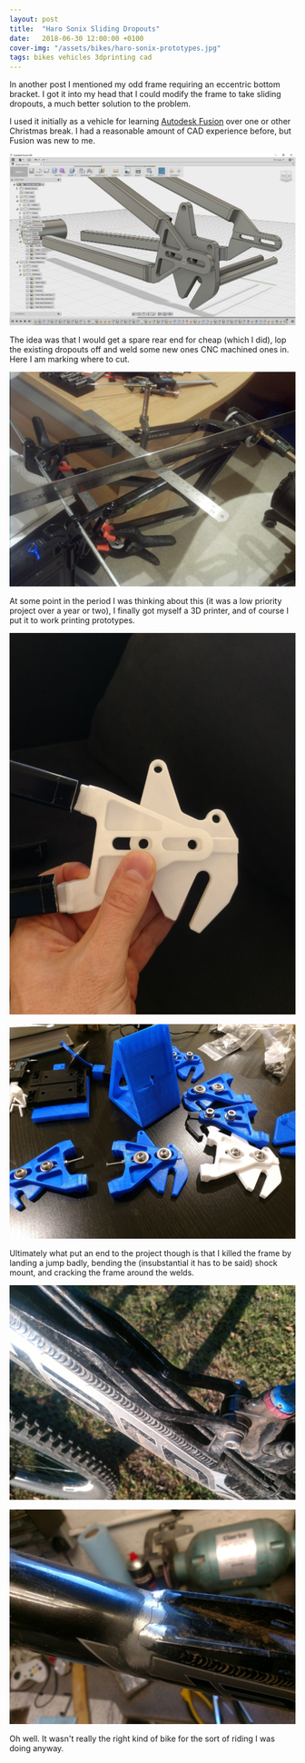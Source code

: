 ```yaml
---
layout: post
title:  "Haro Sonix Sliding Dropouts"
date:   2018-06-30 12:00:00 +0100
cover-img: "/assets/bikes/haro-sonix-prototypes.jpg"
tags: bikes vehicles 3dprinting cad
---
```

In another post I mentioned my odd frame requiring an eccentric bottom bracket. I got it into my head that I could modify the frame to take sliding dropouts, a much better solution to the problem.

I used it initially as a vehicle for learning [Autodesk Fusion](https://www.autodesk.com/uk/products/fusion-360/overview) over one or other Christmas break. I had a reasonable amount of CAD experience before, but Fusion was new to me.

![Haro Sonix CAD](/assets/bikes/haro-sonix-cad.jpg)

The idea was that I would get a spare rear end for cheap (which I did), lop the existing dropouts off and weld some new ones CNC machined ones in. Here I am marking where to cut.


![Haro Sonix Cutting](/assets/bikes/haro-sonix-cutting.jpg)

At some point in the period I was thinking about this (it was a low priority project over a year or two), I finally got myself a 3D printer, and of course I put it to work printing prototypes.

![Haro Sonix Prototype](/assets/bikes/haro-sonix-prototype.jpg)

![Haro Sonix Prototypes](/assets/bikes/haro-sonix-prototypes.jpg)

Ultimately what put an end to the project though is that I killed the frame by landing a jump badly, bending the (insubstantial it has to be said) shock mount, and cracking the frame around the welds.

![Haro Sonix Bent](/assets/bikes/haro-sonix-bent.jpg)

![Haro Sonix Dead](/assets/bikes/haro-sonix-dead.jpg)

Oh well. It wasn't really the right kind of bike for the sort of riding I was doing anyway.
